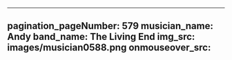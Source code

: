 ------
pagination_pageNumber: 579
musician_name: Andy
band_name: The Living End
img_src: images/musician0588.png
onmouseover_src: 
------